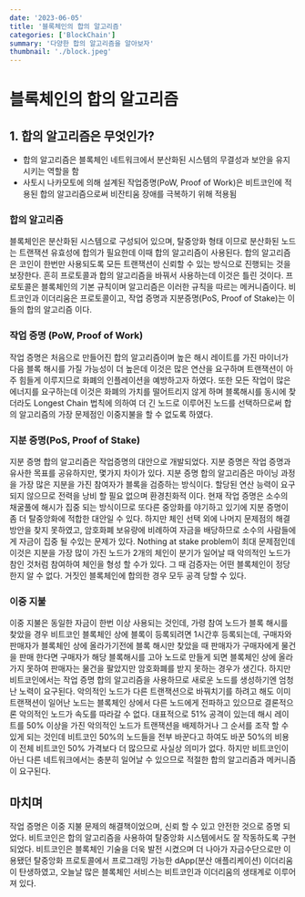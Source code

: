 ```yaml
---
date: '2023-06-05'
title: '블록체인의 합의 알고리즘'
categories: ['BlockChain']
summary: '다양한 합의 알고리즘을 알아보자'
thumbnail: './block.jpeg'
---
```


# 블록체인의 합의 알고리즘

## 1. 합의 알고리즘은 무엇인가?

- 합의 알고리즘은 블록체인 네트워크에서 분산화된 시스템의 무결성과 보안을 유지시키는 역할을 함
- 사토시 나카모토에 의해 설계된 작업증명(PoW, Proof of Work)은 비트코인에 적용된 합의 알고리즘으로써 비잔티움 장애를 극복하기 위해 적용됨

### 합의 알고리즘

블록체인은 분산화된 시스템으로 구성되어 있으며, 탈중앙화 형태 이므로 분산화된 노드는 트랜잭션 유효성에 합의가 필요한데 이때 합의 알고리즘이 사용된다. 합의 알고리즘은 코인이 한번만 사용되도록 모든 트랜잭션이 신뢰할 수 있는 방식으로 진행되는 것을 보장한다. 흔히 프로토콜과 합의 알고리즘을 바꿔서 사용하는데 이것은 틀린 것이다. 프로토콜은 블록체인의 기본 규칙이며 알고리즘은 이러한 규칙을 따르는 메커니즘이다. 비트코인과 이더리움은 프로토콜이고, 작업 증명과 지분증명(PoS, Proof of Stake)는 이들의 합의 알고리즘 이다.

### 작업 증명 (PoW, Proof of Work)

작업 증명은 처음으로 만들어진 합의 알고리즘이며 높은 해시 레이트를 가진 마이너가 다음 블록 해시를 가질 가능성이 더 높은데 이것은 많은 연산을 요구하며 트랜잭션이 아주 힘들게 이루지므로 화폐의 인플레이션을 예방하고자 하였다. 또한 모든 작업이 많은 에너지를 요구하는데 이것은 화폐의 가치를 떨어트리지 않게 하며 블록해시를 동시에 찾더라도 Longest Chain 법칙에 의하여 더 긴 노드로 이루어진 노드를 선택하므로써 합의 알고리즘의 가장 문제점인 이중지불을 할 수 없도록 하였다.

### 지분 증명(PoS, Proof of Stake)

지분 증명 합의 알고리즘은 작업증명의 대안으로 개발되었다. 지분 증명은 작업 증명과 유사한 목표를 공유하지만, 몇가지 차이가 있다. 지분 증명 합의 알고리즘은 마이닝 과정을 가장 많은 지분을 가진 참여자가 블록을 검증하는 방식이다. 할당된 연산 능력이 요구되지 않으므로 전력을 낭비 할 필요 없으며 환경친화적 이다. 현재 작업 증명은 소수의 채굴풀에 해시가 집중 되는 방식이므로 또다른 중앙화를 야기하고 있기에 지분 증명이 좀 더 탈중앙화에 적합한 대안일 수 있다. 하지만 체인 선택 외에 나머지 문제점의 해결방안을 찾지 못하였고, 암호화폐 보유량에 비례하여 자금을 배당하므로 소수의 사람들에게 자금이 집중 될 수있는 문제가 있다. Nothing at stake problem이 최대 문제점인데 이것은 지분을 가장 많이 가진 노드가 2개의 체인이 분기가 일어날 때 악의적인 노드가 참인 것처럼 참여하여 체인을 형성 할 수가 있다. 그 때 검증자는 어떤 블록체인이 정당한지 알 수 없다. 거짓인 블록체인에 합의한 경우 모두 공격 당할 수 있다.

### 이중 지불

이중 지불은 동일한 자금이 한번 이상 사용되는 것인데, 가령 참여 노드가 블록 해시를 찾았을 경우 비트코인 블록체인 상에 블록이 등록되려면 1시간후 등록되는데, 구매자와 판매자가 블록체인 상에 올라가기전에 블록 해시만 찾았을 때 판매자가 구매자에게 물건을 판매 한다면 구매자가 해당 블록해시를 고아 노드로 만들게 되면 블록체인 상에 올라가지 못하여 판매자는 물건을 팔았지만 암호화폐를 받지 못하는 경우가 생긴다. 하지만 비트코인에서는 작업 증명 합의 알고리즘을 사용하므로 새로운 노드를 생성하기엔 엄청난 노력이 요구된다. 악의적인 노드가 다른 트랜잭션으로 바꿔치기를 하려고 해도 이미 트랜잭션이 일어난 노드는 블록체인 상에서 다른 노드에게 전파하고 있으므로 결론적으론 악의적인 노드가 속도를 따라갈 수 없다. 대표적으로 51% 공격이 있는데 해시 레이트를 50% 이상을 가진 악의적인 노드가 트랜잭션을 배제하거나 그 순서를 조작 할 수 있게 되는 것인데 비트코인 50%의 노드들을 전부 바꾼다고 하여도 바꾼 50%의 비용이 전체 비트코인 50% 가격보다 더 많으므로 사실상 의미가 없다. 하지만 비트코인이 아닌 다른 네트워크에서는 충분히 일어날 수 있으므로 적절한 합의 알고리즘과 메커니즘이 요구된다.

## 마치며

작업 증명은 이중 지불 문제의 해결책이었으며, 신뢰 할 수 있고 안전한 것으로 증명 되었다. 비트코인은 합의 알고리즘을 사용하여 탈중앙화 시스템에서도 잘 작동하도록 구현 되었다. 비트코인은 블록체인 기술을 더욱 발전 시켰으며 더 나아가 자금수단으로만 이용됐던 탈중앙화 프로토콜에서 프로그래밍 가능한 dApp(분산 애플리케이션) 이더리움이 탄생하였고, 오늘날 많은 블록체인 서비스는 비트코인과 이더리움의 생태계로 이루어져 있다.
